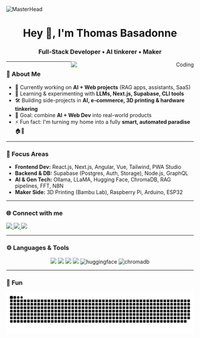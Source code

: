 ![MasterHead](Play.png)

<h1 align="center">Hey 👋, I'm Thomas Basadonne</h1>
<h3 align="center">Full-Stack Developer • AI tinkerer • Maker</h3>

<p align="right">
  <img align="right" alt="Coding" width="330" src="https://i.pinimg.com/originals/87/df/6d/87df6d60f4cc3c07968ae2127bddcc30.gif">
</p>

---

### 🚀 About Me
- 🔭 Currently working on **AI + Web projects** (RAG apps, assistants, SaaS)  
- 🌱 Learning & experimenting with **LLMs, Next.js, Supabase, CLI tools**  
- 🛠 Building side-projects in **AI, e-commerce, 3D printing & hardware tinkering**  
- 🎯 Goal: combine **AI + Web Dev** into real-world products  
- ⚡ Fun fact: I'm turning my home into a fully **smart, automated paradise** 🏠🤖
  
---

### 🧠 Focus Areas
- **Frontend Dev:** React.js, Next.js, Angular, Vue, Tailwind, PWA Studio
- **Backend & DB:** Supabase (Postgres, Auth, Storage), Node.js, GraphQL  
- **AI & Gen Tech:** Ollama, LLaMA, Hugging Face, ChromaDB, RAG pipelines, FFT, N8N  
- **Maker Side:** 3D Printing (Bambu Lab), Raspberry Pi, Arduino, ESP32

---

### 🌐 Connect with me
<p align="left">
  <a href="https://linkedin.com/in/thomasbasadonne" target="_blank">
    <img src="https://img.shields.io/badge/LinkedIn-0A66C2?style=flat&logo=linkedin&logoColor=white" />
  </a>
  <a href="https://instagram.com/_basah_" target="_blank">
    <img src="https://img.shields.io/badge/Instagram-E4405F?style=flat&logo=instagram&logoColor=white" />
  </a>
  <a href="mailto:thomasbasadonne@gmail.com">
    <img src="https://img.shields.io/badge/Email-D14836?style=flat&logo=gmail&logoColor=white" />
  </a>
</p>

---

### ⚙️ Languages & Tools
<p align="center">
  <!-- Frontend -->
  <img src="https://skillicons.dev/icons?i=html,css,js,ts,react,next,tailwind" />
  <!-- Backend -->
  <img src="https://skillicons.dev/icons?i=nodejs,graphql,postgres,supabase,php,laravel,java,spring" />
  <!-- Tools -->
  <img src="https://skillicons.dev/icons?i=git,docker,postman,figma,unity" />
  <!-- AI/Other -->
  <img src="https://skillicons.dev/icons?i=python,go" />
  <!-- AI custom logos -->
  <img src="https://huggingface.co/front/assets/huggingface_logo-noborder.svg" alt="huggingface" width="40" height="40"/>
  <img src="https://avatars.githubusercontent.com/u/133418192?s=200&v=4" alt="chromadb" width="40" height="40"/>
</p>

---

### 🐍 Fun
<p align="center">
  <img src="https://raw.githubusercontent.com/Platane/snk/output/github-contribution-grid-snake.svg" alt="snake animation" />
</p>
